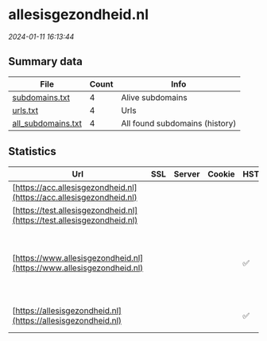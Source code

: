# allesisgezondheid.nl
*2024-01-11 16:13:44*
## Summary data
| File       | Count | Info |
|------------|-------|------|
|[subdomains.txt](/data/allesisgezondheid.nl/subdomains.txt)|4|Alive subdomains|
|[urls.txt](/data/allesisgezondheid.nl/urls.txt)|4|Urls|
|[all_subdomains.txt](/data/allesisgezondheid.nl/all_subdomains.txt)|4|All found subdomains (history)|
## Statistics
| Url | SSL | Server | Cookie | HSTS | CSP | XFO | XXP | RP | Tech |Title |
|------------|-------|------|------|------|------|------|------|------|------|------|
|[https://acc.allesisgezondheid.nl](https://acc.allesisgezondheid.nl)| || | | | | | :white_check_mark: |HSTS Varnish:6.2|Default site|
|[https://test.allesisgezondheid.nl](https://test.allesisgezondheid.nl)| || | | | | | :white_check_mark: |HSTS Varnish:6.2|Default site|
|[https://www.allesisgezondheid.nl](https://www.allesisgezondheid.nl)| || |:white_check_mark: | | :white_check_mark: | :white_check_mark: | :white_check_mark: |HSTS MySQL PHP Varnish:6.2 WordPress Yoast SEO:20.13|Home - Alles is...|
|[https://allesisgezondheid.nl](https://allesisgezondheid.nl)| || |:white_check_mark: | | :white_check_mark: | :white_check_mark: | :white_check_mark: |HSTS Varnish:6.2|301 Moved Perman...|